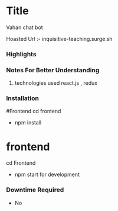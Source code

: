 Title
==============
Vahan chat bot

Hoasted Url :- inquisitive-teaching.surge.sh

### Highlights

### Notes For Better Understanding
1. technologies used react.js , redux


### Installation
 #Frontend
 cd frontend
* npm install


# frontend
cd Frontend
* npm start for development

### Downtime Required
* No


